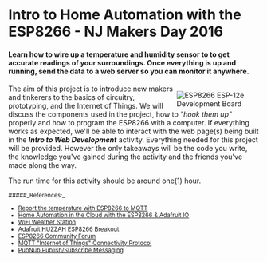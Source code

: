 <!--
Title: Intro to Home Automation with the ESP8266 - NJ Makers Day 2016
Summary: This document was used to promote the event on the blog.
Author: G. L. Clark, II
Date: February 16, 11:15
Filename: nj-maker-day-20160216.md
-->

# Intro to Home Automation with the ESP8266 - NJ Makers Day 2016

#### Learn how to wire up a temperature and humidity sensor to to get accurate readings of your surroundings. Once everything is  up and running, send the data to a web server so you can monitor it anywhere.

<span style="float:right; margin-top:13px; width: 33%">![ESP8266 ESP-12e Development Board](http://ecx.images-amazon.com/images/I/414oWD1NZzL.jpg "ESP8266 ESP-12e Development Board")</span>The aim of this project is to introduce new makers and tinkerers to the basics of circuitry, prototyping, and the Internet of Things. We will discuss the components used in the project, how to _"hook them up"_ properly and how to program the ESP8266 with a computer. If everything works as expected, we'll be able to interact with the web page(s) being built in the  _**Intro to Web Development**_ activity. Everything needed for this project will be provided. However the only takeaways will be the code you write, the knowledge you've gained during the activity and the friends you've made along the way.

The run time for this activity should be around one(1) hour.

<small>
#####_References:_

 - [Report the temperature with ESP8266 to MQTT](https://home-assistant.io/blog/2015/10/11/measure-temperature-with-esp8266-and-report-to-mqtt/)
 - [Home Automation in the Cloud with the ESP8266 & Adafruit IO](https://learn.adafruit.com/home-automation-in-the-cloud-with-the-esp8266-and-adafruit-io)
 - [WiFi Weather Station](https://learn.adafruit.com/wifi-weather-station-arduino-cc3000)
 - [Adafruit HUZZAH ESP8266 Breakout](https://learn.adafruit.com/adafruit-huzzah-esp8266-breakout/using-arduino-ide)
 - [ESP8266 Community Forum](http://www.esp8266.com/)
 - [MQTT "Internet of Things" Connectivity Protocol](http://mqtt.org/)
 - [PubNub Publish/Subscribe Messaging](https://www.pubnub.com/products/publish-subscribe/)

</small>
